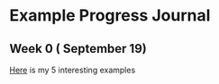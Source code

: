 # Example Progress Journal
## Week 0 ( September 19)
[Here](files/example_homework_0.html) is my 5 interesting examples
